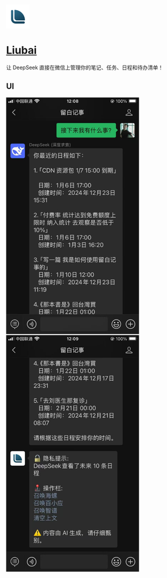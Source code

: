 <img src="./assets/liubai-logo.png" width="64" height="auto" /> 

# [Liubai](https://github.com/yenche123/liubai)

让 DeepSeek 直接在微信上管理你的笔记、任务、日程和待办清单！

## UI

<img src="./assets/screenshot01.jpg" width="360" height="auto" />

<img src="./assets/screenshot02.jpg" width="360" height="auto" />

